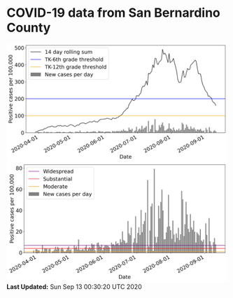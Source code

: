 # COVID-19 data from San Bernardino County
![image1](plots/graph.png)
![image2](plots/classification.png)
**Last Updated:** Sun Sep 13 00:30:20 UTC 2020